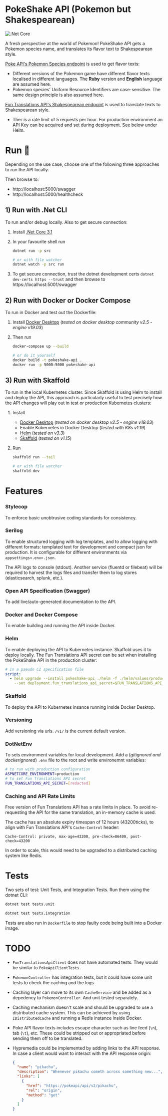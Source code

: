 # PokeShake API (Pokemon but Shakespearean) 

![.Net Core](https://github.com/masduo/pokeshake-api/workflows/.NET%20Core/badge.svg)

A fresh perspective at the world of Pokemon! PokeShake API gets a Pokemon species name, and translates its flavor text to Shakespearean style.

[Poke API's Pokemon Species endpoint](https://pokeapi.co/api/v2/pokemon-species) is used to get flavor texts:

- Different versions of the Pokemon game have different flavor texts localised in different languages. The **Ruby** version and **English** language are assumed here.
- Pokemon species' Uniform Resource Identifiers are case-sensitive. The same design principle is also assumed here.

[Fun Translations API's Shakespearean endpoint](https://api.funtranslations.com/translate/shakespeare) is used to translate texts to Shakespearean style.

- Ther is a rate limit of 5 requests per hour. For production environment an API Key can be acquired and set during deployment. See below under Helm.

# Run 🚀

Depending on the use case, choose one of the following three approaches to run the API locally.

Then browse to:

- http://localhost:5000/swagger
- http://localhost:5000/healthcheck

## 1) Run with .Net CLI

To run and/or debug locally. Also to get secure connection:

1. Install [.Net Core 3.1](https://dotnet.microsoft.com/download/dotnet-core/3.1)

2. In your favourite shell run

   ```sh
   dotnet run -p src

   # or with file watcher
   dotnet watch -p src run
   ```

3. To get secure connection, trust the dotnet development certs `dotnet dev-certs https --trust` and then browse to https://localhost:5001/swagger

## 2) Run with Docker or Docker Compose 

To run in Docker and test out the Dockerfile:

1.  Install [Docker Desktop](https://www.docker.com/products/docker-desktop) (_tested on docker desktop community v2.5 - engine v19.03_)

2.  Then run

    ```sh
    docker-compose up --build

    # or do it yourself
    docker build -t pokeshake-api .
    docker run -p 5000:5000 pokeshake-api
    ```

## 3) Run with Skaffold

To run in the local Kubernetes cluster. Since Skaffold is using Helm to install and deploy the API, this approach is particularly useful to test precisely how the API changes will play out in test or production Kubernetes clusters:

1.  Install

    - [Docker Desktop](https://www.docker.com/products/docker-desktop) (_tested on docker desktop v2.5 - engine v19.03_)
    - Enable Kubernetes in Docker Desktop (_tested with K8s v1.19_)
    - [Helm](https://github.com/helm/helm/releases/tag/v3.3.4) (_tested on v3.3_)
    - [Skaffold](https://skaffold.dev/docs/install/) (_tested on v1.15_)

2.  Run

    ```sh
    skaffold run --tail

    # or with file watcher
    skaffold dev
    ```

# Features

### Stylecop

To enforce basic unobtrusive coding standards for consistency.

### Serilog

To enable structured logging with log templates, and to allow logging with different formats: templated text for development and compact json for production. It is configurable for different environments via `appsettings<.env>.json`.

The API logs to console (stdout). Another service (fluentd or filebeat) will be required to harvest the logs files and transfer them to log stores (elasticsearch, splunk, etc.).

### Open API Specification (Swagger)

To add live/auto-generated documentation to the API.

### Docker and Docker Compose

To enable building and running the API inside Docker.

### Helm

To enable deploying the API to Kubernetes instance. Skaffold uses it to deploy locally. The Fun Translations API secret can be set when installing the PokeShake API in the production cluster:

```yaml
# In a pseudo CI specification file
script:
  - helm upgrade --install pokeshake-api ./helm -f ./helm/values/production.yaml
    --set deployment.fun_translations_api_secret=$FUN_TRANSLATIONS_API_SECRET
```

### Skaffold

To deploy the API to Kubernetes insance running inside Docker Desktop.

### Versioning

Add versioning via urls. `/v1/` is the current default version.

### DotNetEnv

To sets environment variables for local development. Add a (_gitignored and dockerignored_) `.env` file to the root and write environemnt variables:

```sh
# to run with production configuration
ASPNETCORE_ENVIRONMENT=production
# to set Fun Translations API secret
FUN_TRANSLATIONS_API_SECRET=[redacted]
```

### Caching and API Rate Limits

Free version of Fun Translations API has a rate limits in place. To avoid re-requesting the API for the same translation, an in-memory cache is used.

The cache has an absolute expiry timespan of 12 hours (43200ticks), to align with Fun Translations API's `Cache-Control` header:

```
Cache-Control: private, max-age=43200, pre-check=86400, post-check=43200
```

In order to scale, this would need to be upgraded to a distributed caching system like Redis.

# Tests

Two sets of test: Unit Tests, and Integration Tests. Run them using the dotnet CLI:

```sh
dotnet test tests.unit

dotnet test tests.integration
```

Tests are also run in `Dockerfile` to stop faulty code being built into a Docker image.

# TODO

- `FunTranslationsApiClient` does not have automated tests. They would be similar to `PokeApiClientTests`.

- `PokemonController` has integration tests, but it could have some unit tests to check the caching and the logs.

- Caching layer can move to its own `CacheService` and be added as a depedency to `PokemonController`. And unit tested separately.

- Caching mechanism doesn't scale and should be upgraded to use a distributed cache system. This can be achieved by using `IDistributedCache` and running a Redis instance inside Docker.

- Poke API flavor texts includes escape character such as line feed (`\n`), tab (`\t`), etc. These could be stripped out or appropriated before sending them off to be translated.

- Hypremedia could be implemented by adding links to the API response. In case a client would want to interact with the API response origin:

  ```json
  {
    "name": "pikachu",
    "description": "Whenever pikachu cometh across something new...",
    "links": [
      {
        "href": "https://pokeapi/api/v2/pikachu",
        "rel": "origin",
        "method": "get"
      }
    ]
  }
  ```
